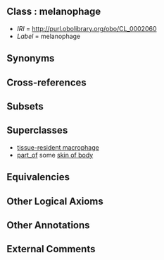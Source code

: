 
## Class : melanophage

 * *IRI* = http://purl.obolibrary.org/obo/CL_0002060
 * *Label* = melanophage

## Synonyms


## Cross-references


## Subsets


## Superclasses

 * [tissue-resident macrophage](../../CL/64/CL_0000864.md)
 * [part_of](../../BFO/50/BFO_0000050.md) some [skin of body](../../UBERON/97/UBERON_0002097.md)

## Equivalencies


## Other Logical Axioms


## Other Annotations


## External Comments

